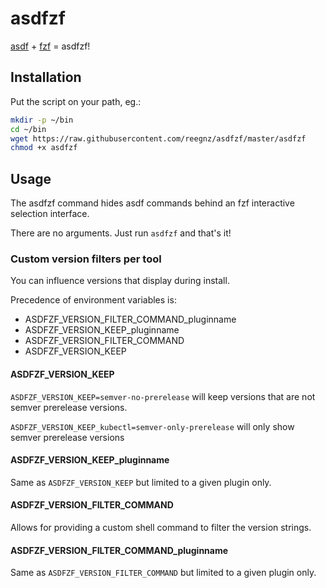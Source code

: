 # asdfzf

[asdf](https://github.com/asdf-vm/asdf) + [fzf](https://github.com/junegunn/fzf) = asdfzf!

## Installation

Put the script on your path, eg.:

```sh
mkdir -p ~/bin
cd ~/bin
wget https://raw.githubusercontent.com/reegnz/asdfzf/master/asdfzf
chmod +x asdfzf
```

## Usage

The asdfzf command hides asdf commands behind an fzf interactive selection interface.

There are no arguments. Just run `asdfzf` and that's it!

### Custom version filters per tool

You can influence versions that display during install.

Precedence of environment variables is:
* ASDFZF_VERSION_FILTER_COMMAND_pluginname
* ASDFZF_VERSION_KEEP_pluginname
* ASDFZF_VERSION_FILTER_COMMAND
* ASDFZF_VERSION_KEEP

#### ASDFZF_VERSION_KEEP

`ASDFZF_VERSION_KEEP=semver-no-prerelease` will keep versions that are
not semver prerelease versions.

`ASDFZF_VERSION_KEEP_kubectl=semver-only-prerelease` will only show semver
prerelease versions

#### ASDFZF_VERSION_KEEP_pluginname

Same as `ASDFZF_VERSION_KEEP` but limited to a given plugin only.

#### ASDFZF_VERSION_FILTER_COMMAND

Allows for providing a custom shell command to filter the version strings.

#### ASDFZF_VERSION_FILTER_COMMAND_pluginname

Same as `ASDFZF_VERSION_FILTER_COMMAND` but limited to a given plugin only.
